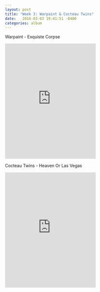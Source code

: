```yaml
---
layout: post
title: "Week 3: Warpaint & Cocteau Twins"
date:   2016-03-03 19:41:51 -0400
categories: album
---
```


Warpaint - Exquiste Corpse
<iframe src="https://embed.spotify.com/?uri=spotify%3Aalbum%3A6oRX4P7faDMJAk0Of2uh5i&view=coverart" width="300" height="380" frameborder="0" allowtransparency="true"></iframe>

Cocteau Twins - Heaven Or Las Vegas
<iframe src="https://embed.spotify.com/?uri=spotify%3Aalbum%3A37hHXJ7xas2Nb7Jbi8ip4E&view=coverart" width="300" height="380" frameborder="0" allowtransparency="true"></iframe>

